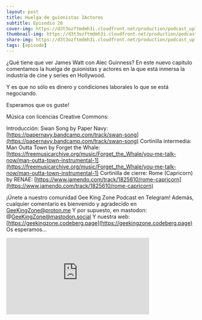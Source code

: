 ```yaml
---
layout: post
title: Huelga de guionistas IActores
subtitle: Episodio 26
cover-img: https://d3t3ozftmdmh3i.cloudfront.net/production/podcast_uploaded_episode/14743809/14743809-1698617430795-8cb17df949a0f.jpg
thumbnail-img: https://d3t3ozftmdmh3i.cloudfront.net/production/podcast_uploaded_episode/14743809/14743809-1698617430795-8cb17df949a0f.jpg
share-img: https://d3t3ozftmdmh3i.cloudfront.net/production/podcast_uploaded_episode/14743809/14743809-1698617430795-8cb17df949a0f.jpg
tags: [episode]
---
```


¿Qué tiene que ver James Watt con Alec Guinness? En este nuevo capitulo comentamos la huelga de guionistas y actores en la que está inmersa la industria de cine y series en Hollywood.

Y es que no sólo es dinero y condiciones laborales lo que se está negociando.

Esperamos que os guste!

Música con licencias Creative Commons:

 Introducción: Swan Song by Paper Navy: [https://papernavy.bandcamp.com/track/swan-song](https://papernavy.bandcamp.com/track/swan-song)
 Cortinilla intermedia: Man Outta Town by Forget the Whale: [https://freemusicarchive.org/music/Forget_the_Whale/you-me-talk-now/man-outta-town-instrumental-1](https://freemusicarchive.org/music/Forget_the_Whale/you-me-talk-now/man-outta-town-instrumental-1)
 Cortinilla de cierre: Rome (Capricorn) by RENAE: [https://www.jamendo.com/track/1825610/rome-capricorn](https://www.jamendo.com/track/1825610/rome-capricorn)

¡Únete a nuestro comunidad Gee King Zone Podcast en Telegram! Además, cualquier comentario es bienvenido y agradecido en GeeKingZone@proton.me Y por supuesto, en mastodon: @GeeKingZone@mastodon.social Y nuestra web: [https://geekingzone.codeberg.page](https://geekingzone.codeberg.page) Os esperamos...
<iframe src='https://podcasters.spotify.com/pod/show/geekingzone/embed/episodes/Huelga-de-guionistas-IActores-e2b7eno' height='204px' width='380px' frameborder='0' scrolling='no'></iframe>